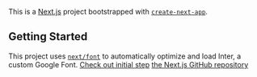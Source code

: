 This is a [Next.js](https://nextjs.org/) project bootstrapped with [`create-next-app`](https://github.com/vercel/next.js/tree/canary/packages/create-next-app).

## Getting Started




This project uses [`next/font`](https://nextjs.org/docs/basic-features/font-optimization) to automatically optimize and load Inter, a custom Google Font.
[Check out initial step](https://github.com/panaverse/learn-nextjs/tree/main/step12_serverless_databases/relational/step01_drizzle_helloworld_todo)
[the Next.js GitHub repository](https://github.com/vercel/next.js/)